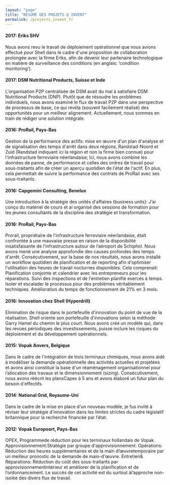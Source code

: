 ```yaml
---
layout: "page"
title: "RÉSUMÉ DES PROJETS @ INVENT"
permalink: /projects_invent_fr
---
```


#### 2017: Eriks SHV
Nous avons revu le travail de déploiement opérationnel que nous avions effectué pour Shell dans le cadre d'une proposition de collaboration prolongée avec la firme Eriks, afin de devenir leur partenaire technologique en matière de surveillance des conditions (en anglais: ‘condition monitoring’).

#### 2017: DSM Nutritional Products, Suisse et Inde
L'organisation P2P centralisée de DSM avait du mal à satisfaire DSM Nutritional Products (DNP). Plutôt que de résoudre les problèmes individuels, nous avons examiné le flux de travail P2P dans une perspective de processus de base, ce qui révéla (souvent facilement réalisé) des opportunités pour un meilleur  alignement. Actuellement, nous sommes en train de rédiger une solution intégrale.

#### 2016: ProRail, Pays-Bas
Gestion de la performance des actifs: mise en œuvre d'un plan d'analyse et de signalisation des temps d'arrêt dans deux régions, Randstad-Noord et Zuid (Randstad indiquant ici la région et non la firme bien connue) pour l'infrastructure ferroviaire néerlandaise; Ici, nous avons combiné les données de panne, de performance et celles des ordres de travail pour sous-traitants afin de créer un aperçu quotidien de l'état de l'actif. En plus, cela permettait de suivre la performance des contrats de ProRail avec ses sous-traitants.

#### 2016: Capgemini Consulting, Benelux
Une introduction à la stratégie des unités d'affaires (business units): J’ai conçu du matériel de cours et ai organisé des sessions de formation pour les jeunes consultants de la discipline des stratégie et  transformation.

#### 2016: ProRail, Pays-Bas
Prorail, propriétaire de l'infrastructure ferroviaire néerlandaise, était confrontée à une mauvaise presse en raison de la disponibilité insatisfaisante de l'infrastructure autour de l’aéroport de Schiphol. Nous avons mené une analyse approfondie des causes profondes des temps d'arrêt. Consécutivement, sur la base de nos résultats, nous avons installé un workflow quotidien de planification et de reporting afin d'optimiser l'utilisation des heures de travail nocturnes disponibles. Cela comprenait: Planification conjointe et
calendrier avec les entrepreneurs pour les réparations. Suivi des inspections et de l'entretien planifié exercés à temps. Isoler et escalader le processus pour des problèmes véritablement techniques. Amélioration du temps de fonctionnement de 21% en 3 mois.

#### 2016: Innovation chez Shell (Hyperdrill)
Elimination de risque dans le portefeuille d'innovation du point de vue de la réalisation.
Shell oriente son portefeuille d'innovations selon la méthode Garry Hamel du
chemin le plus court. Nous avons créé un modèle qui, dans les revues périodiques
des investissements, puisse inclure les risques du déploiement et du développement
opérationnels. 

#### 2015: Vopak Anvers, Belgique
Dans le cadre de l'intégration de trois terminaux chimiques, nous avons aidé à modéliser la demande opérationnelle des activités actuelles et projetées et avons ainsi constitué la base d'un réaménagement organisationnel pour l’allocation des travaux et le dimensionnement (sizing).  Consécutivement, nous avons réécrit les plansCapex à 5 ans et avons élaboré un futur plan du besoin d'effectifs.

#### 2014: National Grid, Royaume-Uni
Dans le cadre de la mise en place d'un nouveau modèle, je fus invité à réviser leur stratégie
d'innovation dans les limites strictes du cadre législatif britannique pour la recherche financée par l’état.

#### 2012: Vopak Europoort, Pays-Bas
OPEX, Programmede réduction pour les terminaux hollandais de Vopak.  Approvisionnement:Stratégie par groupe d'approvisionnement. Opérations: Réduction des heures supplémentaires et de la main d’œuvretemporaire par un meilleur pronostic de la demande de main-d'œuvre. Entretien& Réparations: Réduction du coût des sous-traitants par approvisionnementintérieur et améliorer de la planification et de l’ordonnancement.  Le succès de cet activité est du surtout àl’approche non-isolée des divers flux de travail.
